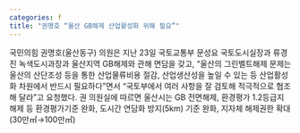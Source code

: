 ```yaml
---
categories: f
title: "권명호 “울산 GB해제 산업활성화 위해 필요”"
---
```

국민의힘 권명호(울산동구) 의원은 지난 23일 국토교통부 문성요 국토도시실장과 류경진 녹색도시과장과 울산지역 GB해제와 관해 면담을 갖고, “울산의 그린벨트해제 문제는 울산의 산단조성 등을 통한 산업물류비용 절감, 산업생산성을 높일 수 있는 등 산업활성화 차원에서 반드시 필요하다”면서 “국토부에서 여러 사항을 잘 검토해 적극적으로 협조해 달라”고 요청했다. 권 의원실에 따르면 울산시는 GB 전면해제, 환경평가 1.2등급지 해제 등 환경평가기준 완화, 도시간 연담화 방지(5km) 기준 완화, 지자체 해제권한 확대(30만㎡→100만㎡)